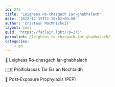 ```yaml
---
id: 275
title: 'Leigheas Ro-chasgach Iar-ghabhalach'
date: '2022-12-15T11:10:02+00:00'
author: 'Crìstean MacMhìcheil'
layout: post
guid: 'https://faclair.lgbt/?p=275'
permalink: /leigheas-ro-chasgach-iar-ghabhalach/
categories:
    - gd
---
```


&#x1f3f4;&#xe0067;&#xe0062;&#xe0073;&#xe0063;&#xe0074;&#xe007f; Leigheas Ro-chasgach Iar-ghabhalach

&#x1f1ee;&#x1f1ea; Próifiolacsas Tar Éis an Nochtaidh

&#x1f3f4;&#xe0067;&#xe0062;&#xe0065;&#xe006e;&#xe0067;&#xe007f; Post-Exposure Prophylaxis (PEP)